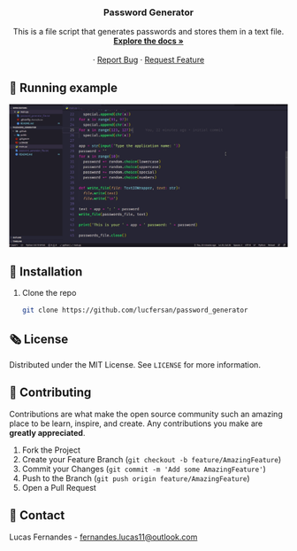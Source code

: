 <p align="center">
  <h3 align="center">Password Generator</h3>

  <p align="center">
    This is a file script that generates passwords and stores them in a text file.
    <br />
    <a href="https://github.com/lucfersan/password_generator"><strong>Explore the docs »</strong></a>
    <br />
    <br />
    ·
    <a href="https://github.com/lucfersan/password_generator/issues">Report Bug</a>
    ·
    <a href="https://github.com/lucfersan/password_generator/issues">Request Feature</a>
  </p>
</p>

## 📙 Running example

![Password Generator](.github/public/password_generator.gif)

## 🚀 Installation

1. Clone the repo
   ```sh
   git clone https://github.com/lucfersan/password_generator

## 🗞️ License

Distributed under the MIT License. See `LICENSE` for more information.

## 🤝 Contributing

Contributions are what make the open source community such an amazing place to be learn, inspire, and create. Any contributions you make are **greatly appreciated**.

1. Fork the Project
2. Create your Feature Branch (`git checkout -b feature/AmazingFeature`)
3. Commit your Changes (`git commit -m 'Add some AmazingFeature'`)
4. Push to the Branch (`git push origin feature/AmazingFeature`)
5. Open a Pull Request

## 📧 Contact

Lucas Fernandes - fernandes.lucas11@outlook.com